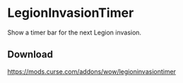 # LegionInvasionTimer
Show a timer bar for the next Legion invasion.

## Download
https://mods.curse.com/addons/wow/legioninvasiontimer
